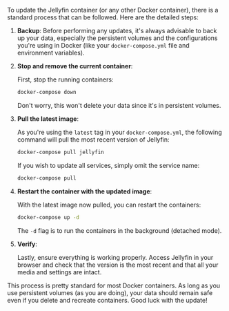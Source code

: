 To update the Jellyfin container (or any other Docker container), there is a standard process that can be followed. Here are the detailed steps:

1. **Backup**: Before performing any updates, it's always advisable to back up your data, especially the persistent volumes and the configurations you're using in Docker (like your `docker-compose.yml` file and environment variables).

2. **Stop and remove the current container**:
   
   First, stop the running containers:
   
   ```bash
   docker-compose down
   ```
   
   Don't worry, this won't delete your data since it's in persistent volumes.
   
3. **Pull the latest image**:
   
   As you're using the `latest` tag in your `docker-compose.yml`, the following command will pull the most recent version of Jellyfin:
   
   ```bash
   docker-compose pull jellyfin
   ```
   
   If you wish to update all services, simply omit the service name:
   
   ```bash
   docker-compose pull
   ```
   
4. **Restart the container with the updated image**:
   
   With the latest image now pulled, you can restart the containers:
   
   ```bash
   docker-compose up -d
   ```
   
   The `-d` flag is to run the containers in the background (detached mode).
   
5. **Verify**:
   
   Lastly, ensure everything is working properly. Access Jellyfin in your browser and check that the version is the most recent and that all your media and settings are intact.
   
This process is pretty standard for most Docker containers. As long as you use persistent volumes (as you are doing), your data should remain safe even if you delete and recreate containers. Good luck with the update!
